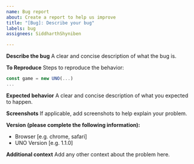 ```yaml
---
name: Bug report
about: Create a report to help us improve
title: "[Bug]: Describe your bug"
labels: bug
assignees: SiddharthShyniben

---
```


**Describe the bug**
A clear and concise description of what the bug is.

**To Reproduce**
Steps to reproduce the behavior:

```js
const game = new UNO(...)
...
```

**Expected behavior**
A clear and concise description of what you expected to happen.

**Screenshots**
If applicable, add screenshots to help explain your problem.

**Version (please complete the following information):**
 - Browser [e.g. chrome, safari]
 - UNO Version [e.g. 1.1.0]

**Additional context**
Add any other context about the problem here.
